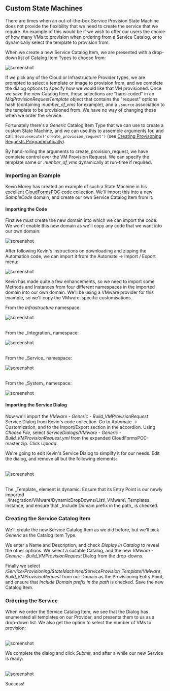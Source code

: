 ## Custom State Machines

There are times when an out-of-the-box Service Provision State Machine does not provide the flexibility that we need to create the service that we require. An example of this would be if we wish to offer our users the choice of how many VMs to provision when ordering from a Service Catalog, or to dynamically select the template to provision from.

When we create a new Service Catalog Item, we are presented with a drop-down list of Catalog Item Types to choose from:

![screenshot](images/screenshot26.png)

If we pick any of the Cloud or Infrastructure Provider types, we are prompted to select a template or image to provision from, and we complete the dialog options to specify how we would like that VM provisioned. Once we save the new Catalog Item, these selections are "hard-coded" in an _MiqProvisionRequestTemplate_ object that contains the "request" options hash (containing _:number\_of\_vms_ for example), and a ```.source``` association to the template to be provisioned from. We have no way of changing these when we order the service.

Fortunately there's a _Generic_ Catalog Item Type that we can use to create a custom State Machine, and we can use this to assemble arguments for, and call, ```$evm.execute('create_provision_request')``` (see [Creating Provisoning Requests Programmatically](../chapter15/create_provision_request.md)). 

By hand-rolling the arguments to create\_provision\_request, we have complete control over the VM Provision Request. We can specify the template name or _:number\_of\_vms_ dynamically at run-time if required.

### Importing an Example

Kevin Morey has created an example of such a State Machine in his excellent [CloudFormsPOC](https://github.com/ramrexx/CloudFormsPOC/wiki) code collection. We'll import this into a new _SampleCode_ domain, and create our own Service Catalog Item from it.

#### Importing the Code

First we must create the new domain into which we can import the code. We won't enable this new domain as we'll copy any code that we want into our own domain:

![screenshot](images/screenshot54.png)

After following Kevin's instructions on downloading and zipping the Automation code, we can import it from the Automate -> Import / Export menu:

![screenshot](images/screenshot55.png)

Kevin has made quite a few enhancements, so we need to import some Methods and Instances from four different namespaces in the imported domain into our own domain. We'll be using a VMware provider for this example, so we'll copy the VMware-specific customisations.

From the _Infrastructure_ namespace:

![screenshot](images/screenshot56.png)

<br>
From the _Integration_ namespace:

![screenshot](images/screenshot57.png)

<br>
From the _Service_ namespace:

![screenshot](images/screenshot58.png)

<br>
From the _System_ namespace:

![screenshot](images/screenshot59.png)

#### Importing the Service Dialog

Now we'll import the _VMware - Generic - Build\_VMProvisionRequest_ Service Dialog from Kevin's code collection. Go to Automate -> Customization, and to the Import/Export section in the accordion. Using _Choose File_, select _ServiceDialogs/VMware - Generic - Build\_VMProvisionRequest.yml_ from the expanded CloudFormsPOC-master.zip. Click _Upload_.

We're going to edit Kevin's Service Dialog to simplify it for our needs. Edit the dialog, and remove all but the following elements:
<br> <br>

![screenshot](images/screenshot60.png)

<br>
The _Template_ element is dynamic. Ensure that its Entry Point is our newly imported _/Integration/VMware/DynamicDropDowns/List\_VMware\_Templates_ Instance, and ensure that _Include Domain prefix in the path_ is checked.

### Creating the Service Catalog Item

We'll create the new Service Catalog Item as we did before, but we'll pick _Generic_ as the Catalog Item Type.

We enter a Name and Description, and check _Display in Catalog_ to reveal the other options. We select a suitable Catalog, and the new _VMware - Generic - Build\_VMProvisionRequest_ Dialog from the drop-downs.

Finally we select _/Service/Provisioning/StateMachines/ServiceProvision\_Template/VMware\_Build\_VMProvisionRequest_ from our Domain as the Provisioning Entry Point, and ensure that _Include Domain prefix in the path_ is checked. Save the new Catalog Item.

### Ordering the Service

When we order the Service Catalog Item, we see that the Dialog has enumerated all templates on our Provider, and presents them to us as a drop-down list. We also get the option to select the number of VMs to provision:
<br> <br>

![screenshot](images/screenshot61.png)

We complete the dialog and click _Submit_, and after a while our new Service is ready:
<br> <br>

![screenshot](images/screenshot62.png)

Success!


 
